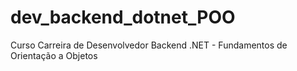 # dev_backend_dotnet_POO
Curso Carreira de Desenvolvedor Backend .NET - Fundamentos de Orientação a Objetos
